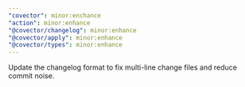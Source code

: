 ```yaml
---
"covector": minor:enchance
"action": minor:enhance
"@covector/changelog": minor:enhance
"@covector/apply": minor:enhance
"@covector/types": minor:enhance
---
```


Update the changelog format to fix multi-line change files and reduce commit noise.
